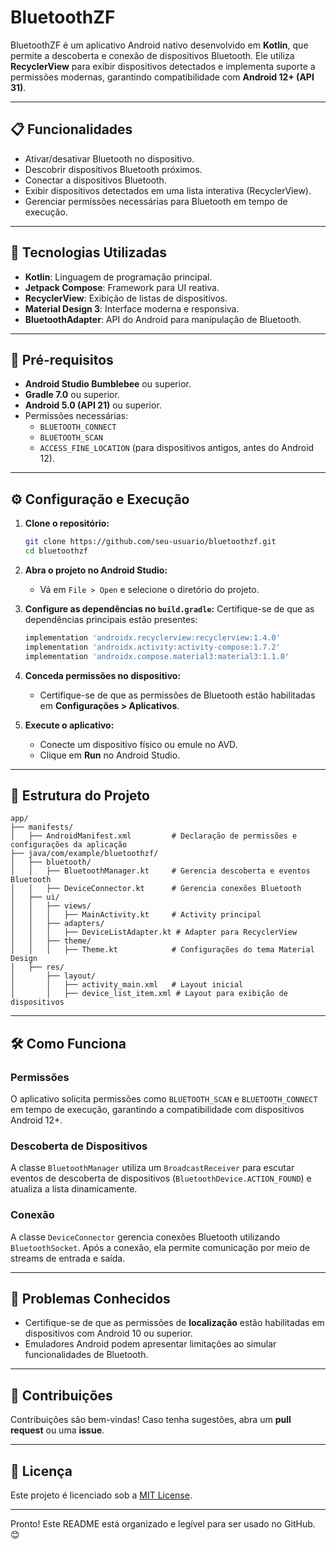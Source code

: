 # **BluetoothZF**

BluetoothZF é um aplicativo Android nativo desenvolvido em **Kotlin**, que permite a descoberta e conexão de dispositivos Bluetooth. Ele utiliza **RecyclerView** para exibir dispositivos detectados e implementa suporte a permissões modernas, garantindo compatibilidade com **Android 12+ (API 31)**.

---

## **📋 Funcionalidades**

- Ativar/desativar Bluetooth no dispositivo.
- Descobrir dispositivos Bluetooth próximos.
- Conectar a dispositivos Bluetooth.
- Exibir dispositivos detectados em uma lista interativa (RecyclerView).
- Gerenciar permissões necessárias para Bluetooth em tempo de execução.

---

## **🚀 Tecnologias Utilizadas**

- **Kotlin**: Linguagem de programação principal.
- **Jetpack Compose**: Framework para UI reativa.
- **RecyclerView**: Exibição de listas de dispositivos.
- **Material Design 3**: Interface moderna e responsiva.
- **BluetoothAdapter**: API do Android para manipulação de Bluetooth.

---

## **📱 Pré-requisitos**

- **Android Studio Bumblebee** ou superior.
- **Gradle 7.0** ou superior.
- **Android 5.0 (API 21)** ou superior.
- Permissões necessárias:
  - `BLUETOOTH_CONNECT`
  - `BLUETOOTH_SCAN`
  - `ACCESS_FINE_LOCATION` (para dispositivos antigos, antes do Android 12).

---

## **⚙️ Configuração e Execução**

1. **Clone o repositório:**
   ```bash
   git clone https://github.com/seu-usuario/bluetoothzf.git
   cd bluetoothzf
   ```

2. **Abra o projeto no Android Studio:**
   - Vá em `File > Open` e selecione o diretório do projeto.

3. **Configure as dependências no `build.gradle`:**
   Certifique-se de que as dependências principais estão presentes:
   ```gradle
   implementation 'androidx.recyclerview:recyclerview:1.4.0'
   implementation 'androidx.activity:activity-compose:1.7.2'
   implementation 'androidx.compose.material3:material3:1.1.0'
   ```

4. **Conceda permissões no dispositivo:**
   - Certifique-se de que as permissões de Bluetooth estão habilitadas em **Configurações > Aplicativos**.

5. **Execute o aplicativo:**
   - Conecte um dispositivo físico ou emule no AVD.
   - Clique em **Run** no Android Studio.

---

## **📂 Estrutura do Projeto**

```
app/
├── manifests/
│   ├── AndroidManifest.xml         # Declaração de permissões e configurações da aplicação
├── java/com/example/bluetoothzf/
│   ├── bluetooth/
│   │   ├── BluetoothManager.kt     # Gerencia descoberta e eventos Bluetooth
│   │   ├── DeviceConnector.kt      # Gerencia conexões Bluetooth
│   ├── ui/
│   │   ├── views/
│   │   │   ├── MainActivity.kt     # Activity principal
│   │   ├── adapters/
│   │   │   ├── DeviceListAdapter.kt # Adapter para RecyclerView
│   │   ├── theme/
│   │   │   ├── Theme.kt            # Configurações do tema Material Design
│   ├── res/
│       ├── layout/
│       │   ├── activity_main.xml   # Layout inicial
│       │   ├── device_list_item.xml # Layout para exibição de dispositivos
```

---

## **🛠️ Como Funciona**

### **Permissões**
O aplicativo solicita permissões como `BLUETOOTH_SCAN` e `BLUETOOTH_CONNECT` em tempo de execução, garantindo a compatibilidade com dispositivos Android 12+.

### **Descoberta de Dispositivos**
A classe `BluetoothManager` utiliza um `BroadcastReceiver` para escutar eventos de descoberta de dispositivos (`BluetoothDevice.ACTION_FOUND`) e atualiza a lista dinamicamente.

### **Conexão**
A classe `DeviceConnector` gerencia conexões Bluetooth utilizando `BluetoothSocket`. Após a conexão, ela permite comunicação por meio de streams de entrada e saída.

---

## **🐞 Problemas Conhecidos**

- Certifique-se de que as permissões de **localização** estão habilitadas em dispositivos com Android 10 ou superior.
- Emuladores Android podem apresentar limitações ao simular funcionalidades de Bluetooth.

---

## **🤝 Contribuições**

Contribuições são bem-vindas! Caso tenha sugestões, abra um **pull request** ou uma **issue**.

---

## **📄 Licença**

Este projeto é licenciado sob a [MIT License](LICENSE).

---

Pronto! Este README está organizado e legível para ser usado no GitHub. 😊
